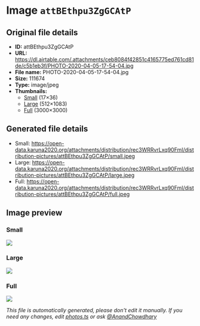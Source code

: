 # Image `attBEthpu3ZgGCAtP`

## Original file details

- **ID:** attBEthpu3ZgGCAtP
- **URL:** https://dl.airtable.com/.attachments/ceb8084f42851c4165775ed761cd81de/c5b1eb3f/PHOTO-2020-04-05-17-54-04.jpg
- **File name:** PHOTO-2020-04-05-17-54-04.jpg
- **Size:** 111674
- **Type:** image/jpeg
- **Thumbnails:**
  - [Small](https://dl.airtable.com/.attachmentThumbnails/65fc0bddfba5bc9952f9c276eed9ccbe/13dd6bab) (17×36)
  - [Large](https://dl.airtable.com/.attachmentThumbnails/85029640298f51b433a132b2135ad260/5159c0a1) (512×1083)
  - [Full](https://dl.airtable.com/.attachmentThumbnails/75f12140eb813d3bf2e2e6cce76d9f8e/bb9bec75) (3000×3000)

## Generated file details

- Small: https://open-data.karuna2020.org/attachments/distribution/rec3WRRvrLxq90FmI/distribution-pictures/attBEthpu3ZgGCAtP/small.jpeg
- Large: https://open-data.karuna2020.org/attachments/distribution/rec3WRRvrLxq90FmI/distribution-pictures/attBEthpu3ZgGCAtP/large.jpeg
- Full: https://open-data.karuna2020.org/attachments/distribution/rec3WRRvrLxq90FmI/distribution-pictures/attBEthpu3ZgGCAtP/full.jpeg

## Image preview

### Small

![](https://open-data.karuna2020.org/attachments/distribution/rec3WRRvrLxq90FmI/distribution-pictures/attBEthpu3ZgGCAtP/small.jpeg)

### Large

![](https://open-data.karuna2020.org/attachments/distribution/rec3WRRvrLxq90FmI/distribution-pictures/attBEthpu3ZgGCAtP/large.jpeg)

### Full

![](https://open-data.karuna2020.org/attachments/distribution/rec3WRRvrLxq90FmI/distribution-pictures/attBEthpu3ZgGCAtP/full.jpeg)

_This file is automatically generated, please don't edit it manually. If you need any changes, edit [photos.ts](/photos.ts) or ask [@AnandChowdhary](https://github.com/AnandChowdhary)_
